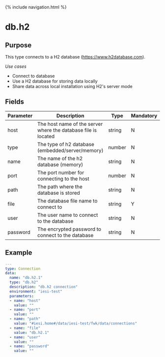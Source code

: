 {% include navigation.html %}
# db.h2
## Purpose
This type connects to a H2 database (https://www.h2database.com).

*Use cases*
* Connect to database
* Use a H2 database for storing data locally
* Share data across local installation using H2's server mode

## Fields

|Parameter|Description|Type|Mandatory|Encrypted|
|---------|-----------|----|---------|---------|
|host|The host name of the server where the database file is located|string|N|N|
|type|The type of h2 database (embedded/server/memory)|number|N|N|
|name|The name of the h2 database (memory)|string|N|N|        
|port|The port number for connecting to the host|number|N|N|
|path|The path where the database is stored|string|N|N|
|file|The database file name to connect to|string|Y|N|      
|user|The user name to connect to the database|string|N|N| 
|password|The encrypted password to connect to the database|string|N|Y|  

## Example
```yaml
---
type: Connection
data:
  name: "db.h2.1"
  type: "db.h2"
  description: "db.h2 connection"
  environment: "iesi-test"
  parameters:
  - name: "host"
    value: ""
  - name: "port"
    value: ""
  - name: "path"
    value: "#iesi.home#/data/iesi-test/fwk/data/connections"
  - name: "file"
    value: "db.h2.1"
  - name: "user"
    value: ""
  - name: "password"
    value: ""
```
